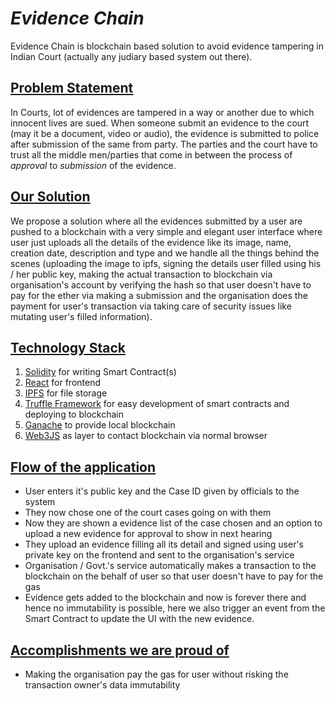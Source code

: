 # ***Evidence Chain***

Evidence Chain is blockchain based solution to avoid evidence tampering in Indian Court (actually any judiary based system out there).

## <u>Problem Statement</u>

<p>
In Courts, lot of evidences are tampered in a way or another due to which innocent lives are sued. When someone submit an evidence to the court (may it be a document, video or audio), the evidence is submitted to police after submission of the same from party. The parties and the court have to trust all the middle men/parties that come in between the process of <i>approval</i> to <i>submission</i> of the evidence.
</p>

## <u>Our Solution</u>
We propose a solution where all the evidences submitted by a user are pushed to a blockchain with a very simple and elegant user interface where user just uploads all the details of the evidence like its image, name, creation date, description and type and we handle all the things behind the scenes (uploading the image to ipfs, signing the details user filled using his / her public key, making the actual transaction to blockchain via organisation's account by verifying the hash so that user doesn't have to pay for the ether via making a submission and the organisation does the payment for user's transaction via taking care of security issues like mutating user's filled information).

## <u>Technology Stack</u>
1. [Solidity](https://solidity.readthedocs.io/en/v0.4.24) for writing Smart Contract(s)
2. [React](https://reactjs.org) for frontend
3. [IPFS](https://ipfs.io/) for file storage
4. [Truffle Framework](https://truffleframework.com/ganache) for easy development of smart contracts and deploying to blockchain
5. [Ganache](https://truffleframework.com/ganache) to provide local blockchain
6. [Web3JS](https://web3js.readthedocs.io/en/1.0/) as layer to contact blockchain via normal browser

## <u>Flow of the application</u>

<p>

- User enters it's public key and the Case ID given by officials to the system
- They now chose one of the court cases going on with them
- Now they are shown a evidence list of the case chosen and an option to upload a new evidence for approval to show in next hearing
- They upload an evidence filling all its detail and signed using user's private key on the frontend and sent to the organisation's service
- Organisation / Govt.'s service automatically makes a transaction to the blockchain on the behalf of user so that user doesn't have to pay for the gas
- Evidence gets added to the blockchain and now is forever there and hence no immutability is possible, here we also trigger an event from the Smart Contract to update the UI with the new evidence.
</p>

## <u>Accomplishments we are proud of</u>

<p>

- Making the organisation pay the gas for user without risking the transaction owner's data immutability
</p>
